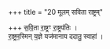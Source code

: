 +++
title = "20 मूलम् सविता राष्ट्रम्"

+++
स॒वि॒ता रा॒ष्ट्रꣳ रा॒ष्ट्रप॑तिः ।  
रा॒ष्ट्रम॒स्मिन् य॒ज्ञे यज॑मानाय ददातु॒ स्वाहा॑ ।  

